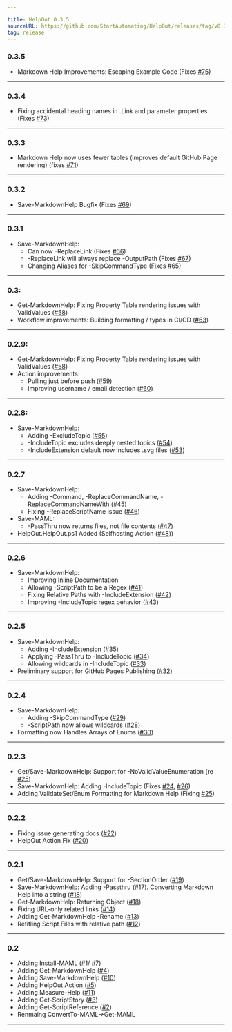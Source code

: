 ```yaml
---

title: HelpOut 0.3.5
sourceURL: https://github.com/StartAutomating/HelpOut/releases/tag/v0.3.5
tag: release
---
```

### 0.3.5
* Markdown Help Improvements: Escaping Example Code (Fixes [#75](https://github.com/StartAutomating/HelpOut/issues/75))
---

### 0.3.4
* Fixing accidental heading names in .Link and parameter properties (Fixes [#73](https://github.com/StartAutomating/HelpOut/issues/73))
---

### 0.3.3
* Markdown Help now uses fewer tables (improves default GitHub Page rendering) (fixes [#71](https://github.com/StartAutomating/HelpOut/issues/71))
---
### 0.3.2
* Save-MarkdownHelp Bugfix (Fixes [#69](https://github.com/StartAutomating/HelpOut/issues/69))
---

### 0.3.1
* Save-MarkdownHelp:  
  * Can now -ReplaceLink (Fixes [#66](https://github.com/StartAutomating/HelpOut/issues/66))
  * -ReplaceLink will always replace -OutputPath (Fixes [#67](https://github.com/StartAutomating/HelpOut/issues/67))
  * Changing Aliases for -SkipCommandType (Fixes [#65](https://github.com/StartAutomating/HelpOut/issues/65))
---
### 0.3:
* Get-MarkdownHelp: Fixing Property Table rendering issues with ValidValues ([#58](https://github.com/StartAutomating/HelpOut/issues/58))
* Workflow improvements:  Building formatting / types in CI/CD ([#63](https://github.com/StartAutomating/HelpOut/issues/63))
---
### 0.2.9:
* Get-MarkdownHelp: Fixing Property Table rendering issues with ValidValues ([#58](https://github.com/StartAutomating/HelpOut/issues/58))
* Action improvements:
  * Pulling just before push ([#59](https://github.com/StartAutomating/HelpOut/issues/59))
  * Improving username / email detection ([#60](https://github.com/StartAutomating/HelpOut/issues/60))
---

### 0.2.8:
* Save-MarkdownHelp:
  * Adding -ExcludeTopic ([#55](https://github.com/StartAutomating/HelpOut/issues/55))
  * -IncludeTopic excludes deeply nested topics ([#54](https://github.com/StartAutomating/HelpOut/issues/54))
  * -IncludeExtension default now includes .svg files ([#53](https://github.com/StartAutomating/HelpOut/issues/53))
---

### 0.2.7
* Save-MarkdownHelp:
  * Adding -Command, -ReplaceCommandName, -ReplaceCommandNameWith ([#45](https://github.com/StartAutomating/HelpOut/issues/45))
  * Fixing -ReplaceScriptName issue ([#46](https://github.com/StartAutomating/HelpOut/issues/46))
* Save-MAML:
  * -PassThru now returns files, not file contents ([#47](https://github.com/StartAutomating/HelpOut/issues/47))
* HelpOut.HelpOut.ps1 Added (Selfhosting Action ([#48](https://github.com/StartAutomating/HelpOut/issues/48)))
---

### 0.2.6
* Save-MarkdownHelp:
  * Improving Inline Documentation
  * Allowing -ScriptPath to be a Regex ([#41](https://github.com/StartAutomating/HelpOut/issues/41))
  * Fixing Relative Paths with -IncludeExtension ([#42](https://github.com/StartAutomating/HelpOut/issues/42))
  * Improving -IncludeTopic regex behavior ([#43](https://github.com/StartAutomating/HelpOut/issues/43))
---
### 0.2.5
* Save-MarkdownHelp:
  * Adding -IncludeExtension ([#35](https://github.com/StartAutomating/HelpOut/issues/35))
  * Applying -PassThru to -IncludeTopic ([#34](https://github.com/StartAutomating/HelpOut/issues/34))
  * Allowing wildcards in -IncludeTopic ([#33](https://github.com/StartAutomating/HelpOut/issues/33))
* Preliminary support for GitHub Pages Publishing ([#32](https://github.com/StartAutomating/HelpOut/issues/32))
---
### 0.2.4
* Save-MarkdownHelp:
  * Adding -SkipCommandType ([#29](https://github.com/StartAutomating/HelpOut/issues/29))
  * -ScriptPath now allows wildcards ([#28](https://github.com/StartAutomating/HelpOut/issues/28))
* Formatting now Handles Arrays of Enums ([#30](https://github.com/StartAutomating/HelpOut/issues/30))
---
### 0.2.3
* Get/Save-MarkdownHelp:  Support for -NoValidValueEnumeration (re [#25](https://github.com/StartAutomating/HelpOut/issues/25))
* Save-MarkdownHelp:  Adding -IncludeTopic (Fixes [#24](https://github.com/StartAutomating/HelpOut/issues/24), [#26](https://github.com/StartAutomating/HelpOut/issues/26))
* Adding ValidateSet/Enum Formatting for Markdown Help (Fixing [#25](https://github.com/StartAutomating/HelpOut/issues/25))

---
### 0.2.2
* Fixing issue generating docs ([#22](https://github.com/StartAutomating/HelpOut/issues/22))
* HelpOut Action Fix ([#20](https://github.com/StartAutomating/HelpOut/issues/20))
---

### 0.2.1
* Get/Save-MarkdownHelp:  Support for -SectionOrder ([#19](https://github.com/StartAutomating/HelpOut/issues/19))
* Save-MarkdownHelp:  Adding -Passthru ([#17](https://github.com/StartAutomating/HelpOut/issues/17)).  Converting Markdown Help into a string ([#18](https://github.com/StartAutomating/HelpOut/issues/18))
* Get-MarkdownHelp: Returning Object ([#18](https://github.com/StartAutomating/HelpOut/issues/18))
* Fixing URL-only related links ([#14](https://github.com/StartAutomating/HelpOut/issues/14))
* Adding Get-MarkdownHelp -Rename ([#13](https://github.com/StartAutomating/HelpOut/issues/13))
* Retitling Script Files with relative path ([#12](https://github.com/StartAutomating/HelpOut/issues/12))
---
### 0.2
* Adding Install-MAML ([#1](https://github.com/StartAutomating/HelpOut/issues/1)/ [#7](https://github.com/StartAutomating/HelpOut/issues/7))
* Adding Get-MarkdownHelp ([#4](https://github.com/StartAutomating/HelpOut/issues/4))
* Adding Save-MarkdownHelp ([#10](https://github.com/StartAutomating/HelpOut/issues/10))
* Adding HelpOut Action ([#5](https://github.com/StartAutomating/HelpOut/issues/5))
* Adding Measure-Help ([#11](https://github.com/StartAutomating/HelpOut/issues/11))
* Adding Get-ScriptStory ([#3](https://github.com/StartAutomating/HelpOut/issues/3))
* Adding Get-ScriptReference ([#2](https://github.com/StartAutomating/HelpOut/issues/2))
* Renmaing ConvertTo-MAML->Get-MAML
---
